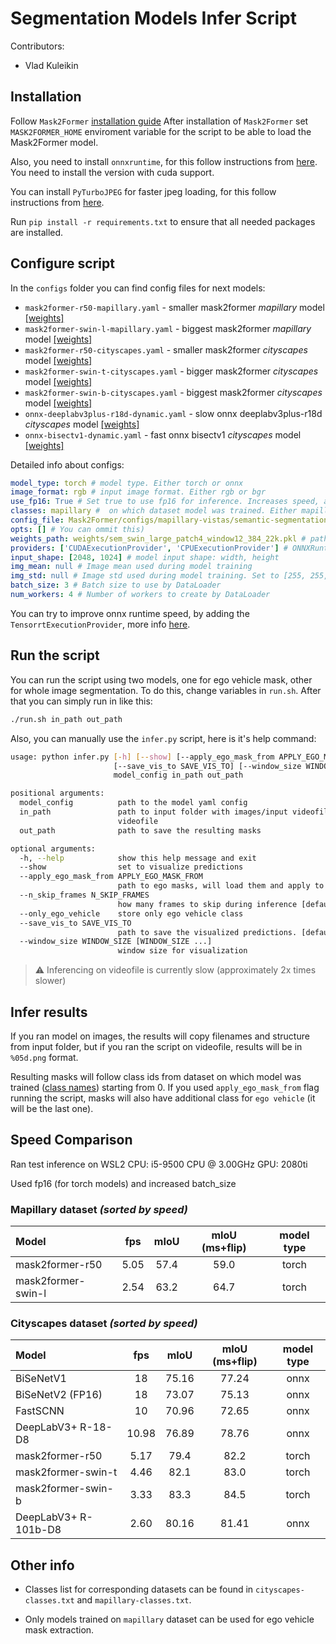# Segmentation Models Infer Script

Contributors:
* Vlad Kuleikin

## Installation
Follow `Mask2Former` [installation guide](https://github.com/facebookresearch/Mask2Former/blob/main/INSTALL.md)
After installation of `Mask2Former` set `MASK2FORMER_HOME` enviroment variable for the script to be able to load the Mask2Former model.

Also, you need to install `onnxruntime`, for this follow instructions from [here](https://onnxruntime.ai/docs/install/). You need to install the version with cuda support.

You can install `PyTurboJPEG` for faster jpeg loading, for this follow instructions from [here](https://github.com/lilohuang/PyTurboJPEG).

Run `pip install -r requirements.txt` to ensure that all needed packages are installed.

<!-- To load onnx weights from repo, install [git-lfs](https://git-lfs.github.com/) and run `git lfs pull` -->

## Configure script
In the `configs` folder you can find config files for next models:
* `mask2former-r50-mapillary.yaml` - smaller mask2former *mapillary* model [\[weights\]](https://dl.fbaipublicfiles.com/maskformer/mask2former/mapillary_vistas/semantic/maskformer_R50_bs16_300k/model_final_6c66d0.pkl)
* `mask2former-swin-l-mapillary.yaml` - biggest mask2former *mapillary* model [\[weights\]](https://dl.fbaipublicfiles.com/maskformer/mask2former/mapillary_vistas/semantic/maskformer2_swin_large_IN21k_384_bs16_300k/model_final_90ee2d.pkl)
* `mask2former-r50-cityscapes.yaml` - smaller mask2former *cityscapes* model [\[weights\]](https://dl.fbaipublicfiles.com/maskformer/mask2former/cityscapes/semantic/maskformer2_R50_bs16_90k/model_final_cc1b1f.pkl)
* `mask2former-swin-t-cityscapes.yaml` - bigger mask2former *cityscapes* model [\[weights\]](https://dl.fbaipublicfiles.com/maskformer/mask2former/cityscapes/semantic/maskformer2_swin_tiny_bs16_90k/model_final_2d58d4.pkl)
* `mask2former-swin-b-cityscapes.yaml` - biggest mask2former *cityscapes* model [\[weights\]](https://dl.fbaipublicfiles.com/maskformer/mask2former/cityscapes/semantic/maskformer2_swin_base_IN21k_384_bs16_90k/model_final_1c6b65.pkl)
* `onnx-deeplabv3plus-r18d-dynamic.yaml` - slow onnx deeplabv3plus-r18d *cityscapes* model [\[weights\]](https://disk.yandex.ru/d/Mosp_kwsLMGZyQ)
* `onnx-bisectv1-dynamic.yaml` - fast onnx bisectv1 *cityscapes* model [\[weights\]](https://disk.yandex.ru/d/Ucsulu2D7_b27A)

Detailed info about configs:
```yaml
model_type: torch # model type. Either torch or onnx
image_format: rgb # input image format. Either rgb or bgr
use_fp16: True # Set true to use fp16 for inference. Increases speed, and possibly subtle decrease in quality [Only for torch model!]
classes: mapillary #  on which dataset model was trained. Either mapillary or cityscapes
config_file: Mask2Former/configs/mapillary-vistas/semantic-segmentation/swin/maskformer2_swin_large_IN21k_384_bs16_300k.yaml # path to the detectron2 model config [for torch model]
opts: [] # You can ommit this)
weights_path: weights/sem_swin_large_patch4_window12_384_22k.pkl # path to the model weights
providers: ['CUDAExecutionProvider', 'CPUExecutionProvider'] # ONNXRuntime providers
input_shape: [2048, 1024] # model input shape: width, height
img_mean: null # Image mean used during model training
img_std: null # Image std used during model training. Set to [255, 255, 255] if need to normalize input
batch_size: 3 # Batch size to use by DataLoader
num_workers: 4 # Number of workers to create by DataLoader
```

You can try to improve onnx runtime speed, by adding the `TensorrtExecutionProvider`, more info [here](https://onnxruntime.ai/docs/execution-providers/TensorRT-ExecutionProvider.html).


## Run the script
You can run the script using two models, one for ego vehicle mask, other for whole image segmentation. To do this, change variables in `run.sh`. After that you can simply run in like this:
```bash
./run.sh in_path out_path
```


Also, you can manually use the `infer.py` script, here is it's help command:
```bash
usage: python infer.py [-h] [--show] [--apply_ego_mask_from APPLY_EGO_MASK_FROM] [--n_skip_frames N_SKIP_FRAMES] [--only_ego_vehicle]
                       [--save_vis_to SAVE_VIS_TO] [--window_size WINDOW_SIZE [WINDOW_SIZE ...]]
                       model_config in_path out_path

positional arguments:
  model_config          path to the model yaml config
  in_path               path to input folder with images/input videofile. Will either read all images under this path, or load provided
                        videofile
  out_path              path to save the resulting masks

optional arguments:
  -h, --help            show this help message and exit
  --show                set to visualize predictions
  --apply_ego_mask_from APPLY_EGO_MASK_FROM
                        path to ego masks, will load them and apply to predictions
  --n_skip_frames N_SKIP_FRAMES
                        how many frames to skip during inference [default: 0]
  --only_ego_vehicle    store only ego vehicle class
  --save_vis_to SAVE_VIS_TO
                        path to save the visualized predictions. [default: None]
  --window_size WINDOW_SIZE [WINDOW_SIZE ...]
                        window size for visualization
```

> :warning: Inferencing on videofile is currently slow (approximately 2x times slower)

## Infer results
If you ran model on images, the results will copy filenames and structure from input folder, but if you ran the script on videofile, results will be in `%05d.png` format.

Resulting masks will follow class ids from dataset on which model was trained ([class names](#other-info)) starting from 0. If you used `apply_ego_mask_from` flag running the script, masks will also have additional class for `ego vehicle` (it will be the last one).

## Speed Comparison
Ran test inference on WSL2 CPU: i5-9500 CPU @ 3.00GHz GPU: 2080ti

Used fp16 (for torch models) and increased batch_size

### Mapillary dataset *(sorted by speed)*
| Model              | fps   | mIoU	| mIoU (ms+flip) | model type |
|:------------------ |:-----:|:----:|:--------------:|:----------:|
| mask2former-r50    | 5.05  | 57.4 | 59.0           | torch      |
| mask2former-swin-l | 2.54  | 63.2 | 64.7           | torch      |

### Cityscapes dataset *(sorted by speed)*

| Model                 | fps   | mIoU	| mIoU (ms+flip) | model type |
|:--------------------- |:-----:|:-----:|:--------------:|:----------:|
| BiSeNetV1 	          | 18	  | 75.16 | 77.24          | onnx       |
| BiSeNetV2 (FP16)      | 18    | 73.07 | 75.13          | onnx       |
| FastSCNN              | 10    | 70.96 | 72.65          | onnx       |
| DeepLabV3+	R-18-D8	  | 10.98 | 76.89 | 78.76          | onnx       |
| mask2former-r50       | 5.17  | 79.4  | 82.2           | torch      |
| mask2former-swin-t    | 4.46  | 82.1  | 83.0           | torch      |
| mask2former-swin-b    | 3.33  | 83.3  | 84.5           | torch      |
| DeepLabV3+	R-101b-D8 | 2.60	| 80.16 | 81.41          | onnx       |

## Other info
* Classes list for corresponding datasets can be found in `cityscapes-classes.txt` and `mapillary-classes.txt`.

* Only models trained on `mapillary` dataset can be used for ego vehicle mask extraction.